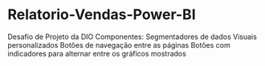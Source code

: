 # Relatorio-Vendas-Power-BI
Desafio de Projeto da DIO  Componentes:  Segmentadores de dados Visuais personalizados Botões de navegação entre as páginas Botões com indicadores para alternar entre os gráficos mostrados
